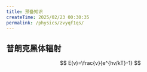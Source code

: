 ```yaml
---
title: 预备知识
createTime: 2025/02/23 00:30:35
permalink: /physics/zvyqf1qs/
---
```

## 普朗克黑体辐射

$$
E(v)=\frac{v}{e^{hv/kT}-1}
$$